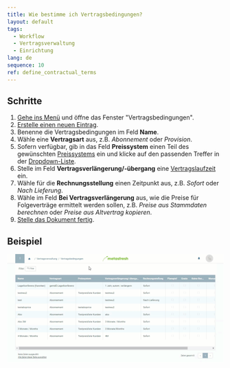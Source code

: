```yaml
---
title: Wie bestimme ich Vertragsbedingungen?
layout: default
tags:
  - Workflow
  - Vertragsverwaltung
  - Einrichtung
lang: de
sequence: 10
ref: define_contractual_terms
---
```


## Schritte
1. [Gehe ins Menü](Menu) und öffne das Fenster "Vertragsbedingungen".
1. [Erstelle einen neuen Eintrag](Neuer_Datensatz_Fenster_Webui).
1. Benenne die Vertragsbedingungen im Feld **Name**.
1. Wähle eine **Vertragsart** aus, z.B. *Abonnement* oder *Provision*.
1. Sofern verfügbar, gib in das Feld **Preissystem** einen Teil des gewünschten [Preissystems](Preissystem_anlegen) ein und klicke auf den passenden Treffer in der <a href="Keyboard_Shortcuts_Liste#dropdown" title="Dynamisches Suchfeld (Autocomplete)">Dropdown-Liste</a>.
1. Stelle im Feld **Vertragsverlängerung/-übergang** eine [Vertragslaufzeit](Vertragslaufzeit_definieren) ein.
1. Wähle für die **Rechnungsstellung** einen Zeitpunkt aus, z.B. *Sofort* oder *Nach Lieferung*.
1. Wähle im Feld **Bei Vertragsverlängerung** aus, wie die Preise für Folgeverträge ermittelt werden sollen, z.B. *Preise aus Stammdaten berechnen* oder *Preise aus Altvertrag kopieren*.
1. [Stelle das Dokument fertig](BelegverarbeitungFertigstellen).

## Beispiel
<kbd><img src="assets/Vertragsbedingungen_definieren.gif" alt="GIF: Vertragsbedingungen bestimmen"></kbd>

